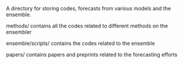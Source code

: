 A directory for storing codes, forecasts from various models and the ensemble.

 methods/ contains all the codes related to different methods on the
 ensembler
 
 ensemble/scripts/ contains the codes related to the ensemble
 
 papers/ contains papers and preprints related to the forecasting efforts
 
 
